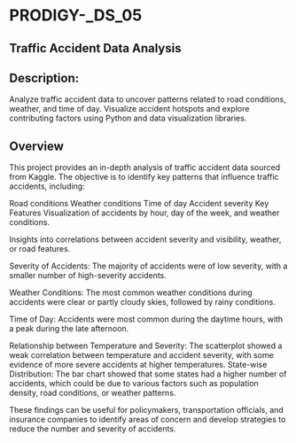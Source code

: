 # PRODIGY-_DS_05

## Traffic Accident Data Analysis 

## Description:

Analyze traffic accident data to uncover patterns related to road conditions, weather, and time of day. Visualize accident hotspots and explore contributing factors using Python and data visualization libraries.
## Overview

This project provides an in-depth analysis of traffic accident data sourced from Kaggle. The objective is to identify key patterns that influence traffic accidents, including:

Road conditions
Weather conditions
Time of day
Accident severity
Key Features
Visualization of accidents by hour, day of the week, and weather conditions.

Insights into correlations between accident severity and visibility, weather, or road features.

Severity of Accidents: The majority of accidents were of low severity, with a smaller number of high-severity accidents.

Weather Conditions: The most common weather conditions during accidents were clear or partly cloudy skies, followed by rainy conditions.

Time of Day: Accidents were most common during the daytime hours, with a peak during the late afternoon.

Relationship between Temperature and Severity: The scatterplot showed a weak correlation between temperature and accident severity, with some evidence of more severe accidents at higher temperatures.
State-wise Distribution: The bar chart showed that some states had a higher number of accidents, which could be due to various factors such as population density, road conditions, or weather patterns.

These findings can be useful for policymakers, transportation officials, and insurance companies to identify areas of concern and develop strategies to reduce the number and severity of accidents.
